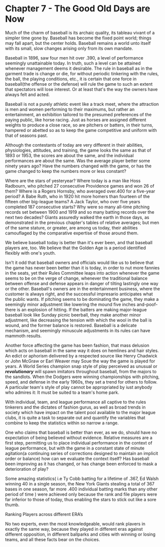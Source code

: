 # Chapter 7 - The Good Old Days are Now

Much of the charm of baseball is its archaic quality, its tableau vivant of a simpler time gone by. Baseball has become the fixed point world; things may fall apart, but the center holds. Baseball remains a world unto itself with its small, slow changes arising only from its own mandate.

Baseball in 1896, saw four men hit over .390, a level of performance seemingly unattainable today. In truth, such a level can be attained whenever management deems it desirable. The rule in baseball as in the garment trade is change or die, for without periodic tinkering with the rules, the ball, the playing conditions, etc., it is certain that one force in baseball(the offense or the defense) will rule the game to such an extent that spectators will lose interest. Or at least that's the way the owners have always felt and acted.

Baseball is not a purely athletic event like a track meet, where the attraction is men and women performing to their maximums, but rather an entertainment, an exhibition tailored to the presumed preferences of the paying public, like horse racing. Just as horses are assigned different weights to produce a close race, so are pitchers or batters, in their turns, hampered or abetted so as to keep the game competitive and uniform with that of seasons past.

Although the contestants of today are very different in their abilities, physiologies, attitudes, and training, the game looks the same as that of 1893 or 1953, the scores are about the same, and the individual performances are about the same. Was the average player better some ninety years ago? Have the numbers changed with the game, or has the game changed to keep the numbers more or less constant?

Where are the stars of yesteryear? Where today is a man like Hoss Radbourn, who pitched 27 consecutive Providence games and won 26 of them? Where is a Rogers Hornsby, who averaged over.400 for a five-year period? A Babe Ruth, who in 1920 hit more homers than fourteen of the fifteen other big-league teams? A Jack Taylor, who over five years completed 187 consecutive starts? Why were so many all-time pitching records set between 1900 and 1919 and so many batting records over the next two decades? Giants assuredly walked the earth in those days, as demonstrated in the previous chapter's tables of relative averages; but men of the same stature, or greater, are among us today, their abilities camouflaged by the comparative expertise of those around them.

We believe baseball today is better than it's ever been, and that baseball players are, too. We believe that the Golden Age is a period identified flexibly with one's youth.

Isn't it odd that baseball owners and officials would like us to believe that the game has never been better than it is today, in order to nut more fannies in the seats, yet their Rules Committee leaps into action whenever the game seems to be on the verge of change, whenever the traditional balance between offense and defense appears in danger of tilting lastingly one way or the other. Baseball's owners are in the entertainment business, where the customer is always right, and the successful impresario anticipates what the public wants. If pitching seems to be dominating the game, they make a seemingly minor adjustment like lowering the mound five inches and-poof-there is an explosion of hitting. If the batters are making major-league baseball look like Sunday picnic beerball, they make another minor adjustment, like decreasing the tension with which the wool in the ball is wound, and the former balance is restored. Baseball is a delicate mechanism, and seemingly minuscule adjustments in its rules can have mammoth results.

Another force affecting the game has been fashion, that mass delusion which acts on baseball in the same way it does on hemlines and hair styles. An edict or aphorism delivered by a respected source like Henry Chadwick or John McGraw or Earl Weaver may Soue the way the game is played for years. A World Series champion snap style of play perceived as unusual or ***revolutionary*** will spawn imitators throughout baseball, from the majors to the sandlots. When the Dodgers were winning championships with pitching, speed, and defense in the early 1960s, they set a trend for others to follow. A particular team's style of play cannot be appropriated by iust anybody who admires it: It must be suited to a team's home park.

With individual, team, and league performance all captive to the rules tinkerers and the dictates of fashion gurus, as well as broad trends in society which have impact on the talent pool available to the major league clubs, it is quite a task to separate out and quantify the variables that combine to keep the statistics within so narrow a range.

One who claims that baseball is better than ever, as we do, should have no expectation of being believed without evidence. Relative measures are a first step, permitting us to place individual performance in the context of league performance, but with the game in a constant state of minute agitation(a continuing series of corrections designed to maintain an implicit order or balance) how can we evaluate the context itself? Has baseball been improving as it has changed, or has change been enforced to mask a deterioration of play?

Some amazing statistics( i.e Ty Cobb batting for a lifetime of .367, Ed Walsh winning 40 in a single season, the New York Giants stealing a total of 367 bases in one season, far more .400 individual batting marks than any other period of time ) were achieved only because the rank and file players were far inferior to those of today, thus enabling the stars to stick out like a sore thumb.

Ranking Players across different ERA’s

No two experts, even the most knowledgeable, would rank plavers in exactly the same way, because they played in different eras against different opposition, in different ballparks and cities with winning or losing teams, and all these facts bear on the choices.
